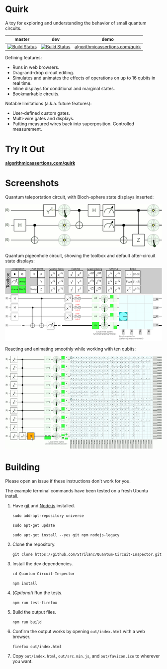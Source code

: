 # Quirk

A toy for exploring and understanding the behavior of small quantum circuits.

| master | dev | demo |
|--------|-----|------|
| [![Build Status](https://travis-ci.org/Strilanc/Quantum-Circuit-Inspector.svg?branch=master)](https://travis-ci.org/Strilanc/Quantum-Circuit-Inspector)      | [![Build Status](https://travis-ci.org/Strilanc/Quantum-Circuit-Inspector.svg?branch=dev)](https://travis-ci.org/Strilanc/Quantum-Circuit-Inspector) | [algorithmicassertions.com/quirk](http://algorithmicassertions.com/quirk) |

Defining features:

- Runs in web browsers.
- Drag-and-drop circuit editing.
- Simulates and animates the effects of operations on up to 16 qubits in real time.
- Inline displays for conditional and marginal states.
- Bookmarkable circuits.

Notable limitations (a.k.a. future features):

- User-defined custom gates.
- Multi-wire gates and displays.
- Putting measured wires back into superposition. Controlled measurement.

# Try It Out

**[algorithmicassertions.com/quirk](http://algorithmicassertions.com/quirk)**

# Screenshots

Quantum teleportation circuit, with Bloch-sphere state displays inserted:

![Quantum teleportation](/README_TeleportationLoop.gif)

Quantum pigeonhole circuit, showing the toolbox and default after-circuit state displays:

![The Inspector](/README_Pigeonhole.png)

Reacting and animating smoothly while working with ten qubits:

![Ten qubits animation](/README_TenQubitsLoop.gif)

# Building

Please open an issue if these instructions don't work for you.

The example terminal commands have been tested on a fresh Ubuntu install.

1. Have [git](https://git-scm.com/) and [Node.js](https://nodejs.org/en/download/) installed.

    `sudo add-apt-repository universe`
    
    `sudo apt-get update`
    
    `sudo apt-get install --yes git npm nodejs-legacy`

2. Clone the repository.

    `git clone https://github.com/Strilanc/Quantum-Circuit-Inspector.git`

3. Install the dev dependencies.

    `cd Quantum-Circuit-Inspector`
    
    `npm install`

4. (*Optional*) Run the tests.

    `npm run test-firefox`

5. Build the output files.

    `npm run build`

6. Confirm the output works by opening `out/index.html` with a web browser.

    `firefox out/index.html`

7. Copy `out/index.html`, `out/src.min.js`, and `out/favicon.ico` to wherever you want.

